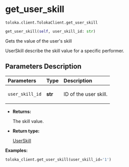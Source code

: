 # get_user_skill
`toloka.client.TolokaClient.get_user_skill`

```python
get_user_skill(self, user_skill_id: str)
```

Gets the value of the user's skill


UserSkill describe the skill value for a specific performer.

## Parameters Description

| Parameters | Type | Description |
| :----------| :----| :-----------|
`user_skill_id`|**str**|<p>ID of the user skill.</p>

* **Returns:**

  The skill value.

* **Return type:**

  [UserSkill](toloka.client.user_skill.UserSkill.md)

**Examples:**

```python
toloka_client.get_user_skill(user_skill_id='1')
```
